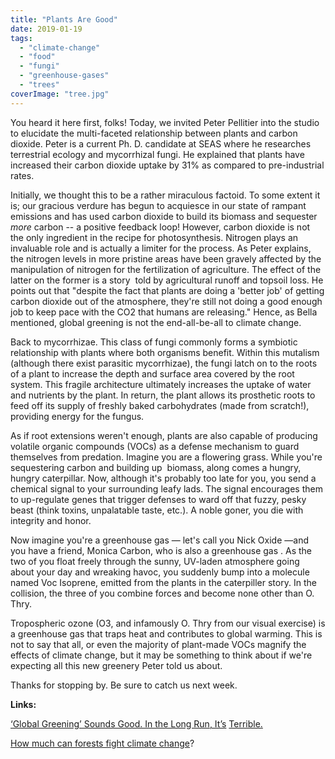 ```yaml
---
title: "Plants Are Good"
date: 2019-01-19
tags: 
  - "climate-change"
  - "food"
  - "fungi"
  - "greenhouse-gases"
  - "trees"
coverImage: "tree.jpg"
---
```


You heard it here first, folks! Today, we invited Peter Pellitier into the studio to elucidate the multi-faceted relationship between plants and carbon dioxide. Peter is a current Ph. D. candidate at SEAS where he researches terrestrial ecology and mycorrhizal fungi. He explained that plants have increased their carbon dioxide uptake by 31% as compared to pre-industrial rates.

<!--more-->

Initially, we thought this to be a rather miraculous factoid. To some extent it is; our gracious verdure has begun to acquiesce in our state of rampant emissions and has used carbon dioxide to build its biomass and sequester _more_ carbon -- a positive feedback loop! However, carbon dioxide is not the only ingredient in the recipe for photosynthesis. Nitrogen plays an invaluable role and is actually a limiter for the process. As Peter explains, the nitrogen levels in more pristine areas have been gravely affected by the manipulation of nitrogen for the fertilization of agriculture. The effect of the latter on the former is a story  told by agricultural runoff and topsoil loss. He points out that "despite the fact that plants are doing a 'better job' of getting carbon dioxide out of the atmosphere, they're still not doing a good enough job to keep pace with the CO2 that humans are releasing." Hence, as Bella mentioned, global greening is not the end-all-be-all to climate change.

Back to mycorrhizae. This class of fungi commonly forms a symbiotic relationship with plants where both organisms benefit. Within this mutalism (although there exist parasitic mycorrhizae), the fungi latch on to the roots of a plant to increase the depth and surface area covered by the root system. This fragile architecture ultimately increases the uptake of water and nutrients by the plant. In return, the plant allows its prosthetic roots to feed off its supply of freshly baked carbohydrates (made from scratch!), providing energy for the fungus.

As if root extensions weren't enough, plants are also capable of producing volatile organic compounds (VOCs) as a defense mechanism to guard themselves from predation. Imagine you are a flowering grass. While you're sequestering carbon and building up  biomass, along comes a hungry, hungry caterpillar. Now, although it's probably too late for you, you send a chemical signal to your surrounding leafy lads. The signal encourages them to up-regulate genes that trigger defenses to ward off that fuzzy, pesky beast (think toxins, unpalatable taste, etc.). A noble goner, you die with integrity and honor.

Now imagine you're a greenhouse gas — let's call you Nick Oxide —and you have a friend, Monica Carbon, who is also a greenhouse gas . As the two of you float freely through the sunny, UV-laden atmosphere going about your day and wreaking havoc, you suddenly bump into a molecule named Voc Isoprene, emitted from the plants in the caterpiller story. In the collision, the three of you combine forces and become none other than O. Thry.

Tropospheric ozone (O3, and infamously O. Thry from our visual exercise) is a greenhouse gas that traps heat and contributes to global warming. This is not to say that all, or even the majority of plant-made VOCs magnify the effects of climate change, but it may be something to think about if we're expecting all this new greenery Peter told us about.

Thanks for stopping by. Be sure to catch us next week.

**Links:**

[‘Global Greening’ Sounds Good. In the Long Run, It’s](http://www.nytimes.com/2018/07/30/science/climate-change-plants-global-greening.html) [Terrible.](http://www.nytimes.com/2018/07/30/science/climate-change-plants-global-greening.html) 

[How much can forests fight climate change](https://www.nature.com/articles/d41586-019-00122-z?WT.ec_id=NATURE-20190117&utm_source=nature_etoc&utm_medium=email&utm_campaign=20190117&sap-outbound-id=23A62DE38179F03C5552EAD1B9BEAB124C689DDC)?
